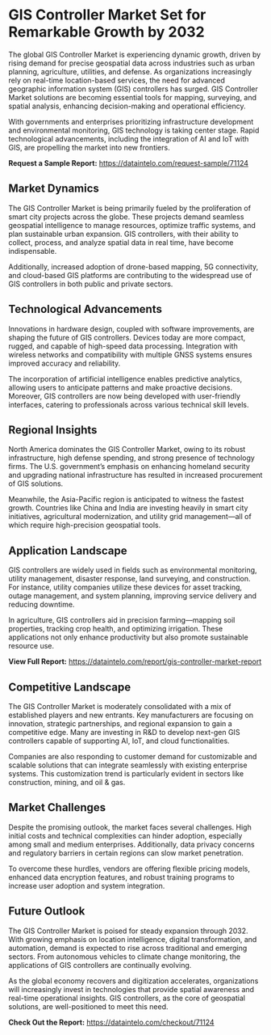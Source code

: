 # GIS Controller Market Set for Remarkable Growth by 2032

The global GIS Controller Market is experiencing dynamic growth, driven by rising demand for precise geospatial data across industries such as urban planning, agriculture, utilities, and defense. As organizations increasingly rely on real-time location-based services, the need for advanced geographic information system (GIS) controllers has surged. GIS Controller Market solutions are becoming essential tools for mapping, surveying, and spatial analysis, enhancing decision-making and operational efficiency.

With governments and enterprises prioritizing infrastructure development and environmental monitoring, GIS technology is taking center stage. Rapid technological advancements, including the integration of AI and IoT with GIS, are propelling the market into new frontiers.

**Request a Sample Report:** https://dataintelo.com/request-sample/71124

## Market Dynamics

The GIS Controller Market is being primarily fueled by the proliferation of smart city projects across the globe. These projects demand seamless geospatial intelligence to manage resources, optimize traffic systems, and plan sustainable urban expansion. GIS controllers, with their ability to collect, process, and analyze spatial data in real time, have become indispensable.

Additionally, increased adoption of drone-based mapping, 5G connectivity, and cloud-based GIS platforms are contributing to the widespread use of GIS controllers in both public and private sectors.

## Technological Advancements

Innovations in hardware design, coupled with software improvements, are shaping the future of GIS controllers. Devices today are more compact, rugged, and capable of high-speed data processing. Integration with wireless networks and compatibility with multiple GNSS systems ensures improved accuracy and reliability.

The incorporation of artificial intelligence enables predictive analytics, allowing users to anticipate patterns and make proactive decisions. Moreover, GIS controllers are now being developed with user-friendly interfaces, catering to professionals across various technical skill levels.

## Regional Insights

North America dominates the GIS Controller Market, owing to its robust infrastructure, high defense spending, and strong presence of technology firms. The U.S. government’s emphasis on enhancing homeland security and upgrading national infrastructure has resulted in increased procurement of GIS solutions.

Meanwhile, the Asia-Pacific region is anticipated to witness the fastest growth. Countries like China and India are investing heavily in smart city initiatives, agricultural modernization, and utility grid management—all of which require high-precision geospatial tools.

## Application Landscape

GIS controllers are widely used in fields such as environmental monitoring, utility management, disaster response, land surveying, and construction. For instance, utility companies utilize these devices for asset tracking, outage management, and system planning, improving service delivery and reducing downtime.

In agriculture, GIS controllers aid in precision farming—mapping soil properties, tracking crop health, and optimizing irrigation. These applications not only enhance productivity but also promote sustainable resource use.

**View Full Report:** https://dataintelo.com/report/gis-controller-market-report

## Competitive Landscape

The GIS Controller Market is moderately consolidated with a mix of established players and new entrants. Key manufacturers are focusing on innovation, strategic partnerships, and regional expansion to gain a competitive edge. Many are investing in R&D to develop next-gen GIS controllers capable of supporting AI, IoT, and cloud functionalities.

Companies are also responding to customer demand for customizable and scalable solutions that can integrate seamlessly with existing enterprise systems. This customization trend is particularly evident in sectors like construction, mining, and oil & gas.

## Market Challenges

Despite the promising outlook, the market faces several challenges. High initial costs and technical complexities can hinder adoption, especially among small and medium enterprises. Additionally, data privacy concerns and regulatory barriers in certain regions can slow market penetration.

To overcome these hurdles, vendors are offering flexible pricing models, enhanced data encryption features, and robust training programs to increase user adoption and system integration.

## Future Outlook

The GIS Controller Market is poised for steady expansion through 2032. With growing emphasis on location intelligence, digital transformation, and automation, demand is expected to rise across traditional and emerging sectors. From autonomous vehicles to climate change monitoring, the applications of GIS controllers are continually evolving.

As the global economy recovers and digitization accelerates, organizations will increasingly invest in technologies that provide spatial awareness and real-time operational insights. GIS controllers, as the core of geospatial solutions, are well-positioned to meet this need.

**Check Out the Report:** https://dataintelo.com/checkout/71124
